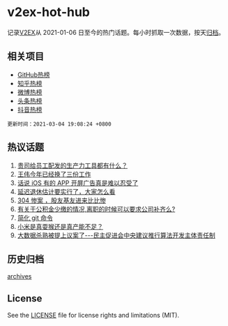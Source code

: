 # v2ex-hot-hub

 记录[V2EX](https://www.v2ex.com/)从 2021-01-06 日至今的热门话题。每小时抓取一次数据，按天[归档](archives)。
 
 ## 相关项目

- [GitHub热榜](https://github.com/lonnyzhang423/github-hot-hub)
- [知乎热榜](https://github.com/lonnyzhang423/zhihu-hot-hub)
- [微博热榜](https://github.com/lonnyzhang423/weibo-hot-hub)
- [头条热榜](https://github.com/lonnyzhang423/toutiao-hot-hub)
- [抖音热榜](https://github.com/lonnyzhang423/douyin-hot-hub)


 `更新时间：2021-03-04 19:08:24 +0800`

## 热议话题

1. [贵司给员工配发的生产力工具都有什么？](https://www.v2ex.com/t/758347)
1. [王伟今年已经换了三份工作](https://www.v2ex.com/t/758236)
1. [话说 iOS 有的 APP 开屏广告真是难以忍受了](https://www.v2ex.com/t/758249)
1. [延迟退休估计要实行了，大家怎么看](https://www.v2ex.com/t/758335)
1. [304 惨案 ，股友基友进来比比惨](https://www.v2ex.com/t/758341)
1. [有关于公积金少缴的情况,离职的时候可以要求公司补齐么?](https://www.v2ex.com/t/758294)
1. [简化 git 命令](https://www.v2ex.com/t/758162)
1. [小米是真耍猴还是真产能不足？](https://www.v2ex.com/t/758414)
1. [大数据杀熟被提上议案了---民主促进会中央建议推行算法开发主体责任制](https://www.v2ex.com/t/758272)

## 历史归档

[archives](archives)

## License

See the [LICENSE](LICENSE) file for license rights and limitations (MIT).
